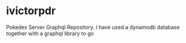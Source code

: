 # ivictorpdr
Pokedex Server Graphql Repository. I have used a dynamodb database together with a graphql library to go
